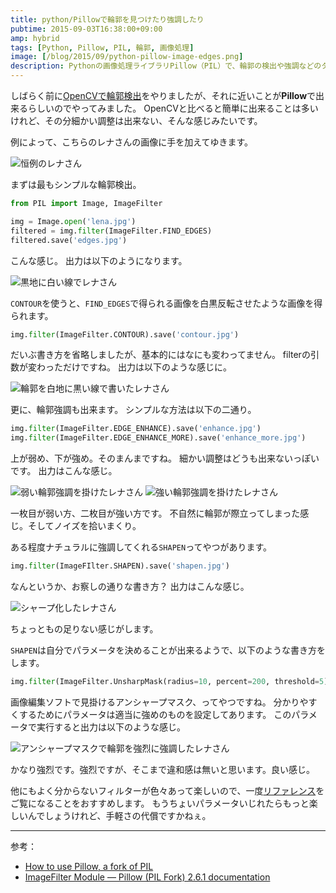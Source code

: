 ```yaml
---
title: python/Pillowで輪郭を見つけたり強調したり
pubtime: 2015-09-03T16:38:00+09:00
amp: hybrid
tags: [Python, Pillow, PIL, 輪郭, 画像処理]
image: [/blog/2015/09/python-pillow-image-edges.png]
description: Pythonの画像処理ライブラリPillow（PIL）で、輪郭の検出や強調などのタスクを試してみました。
---
```


しばらく前に[OpenCVで輪郭検出](/blog/2015/02/python-opencv-contour-detection)をやりましたが、それに近いことが**Pillow**で出来るらしいのでやってみました。
OpenCVと比べると簡単に出来ることは多いけれど、その分細かい調整は出来ない、そんな感じみたいです。

例によって、こちらのレナさんの画像に手を加えてゆきます。

![恒例のレナさん](/blog/2015/09/lena.jpg "520x520")

まずは最もシンプルな輪郭検出。
``` python
from PIL import Image, ImageFilter

img = Image.open('lena.jpg')
filtered = img.filter(ImageFilter.FIND_EDGES)
filtered.save('edges.jpg')
```
こんな感じ。
出力は以下のようになります。

![黒地に白い線でレナさん](/blog/2015/09/lena_edges.jpg "520x520")

`CONTOUR`を使うと、`FIND_EDGES`で得られる画像を白黒反転させたような画像を得られます。
``` python
img.filter(ImageFilter.CONTOUR).save('contour.jpg')
```
だいぶ書き方を省略しましたが、基本的にはなにも変わってません。
filterの引数が変わっただけですね。
出力は以下のような感じに。

![輪郭を白地に黒い線で書いたレナさん](/blog/2015/09/lena_contour.jpg "520x520")

更に、輪郭強調も出来ます。
シンプルな方法は以下の二通り。
``` python
img.filter(ImageFilter.EDGE_ENHANCE).save('enhance.jpg')
img.filter(ImageFilter.EDGE_ENHANCE_MORE).save('enhance_more.jpg')
```
上が弱め、下が強め。そのまんまですね。
細かい調整はどうも出来ないっぽいです。
出力はこんな感じ。

![弱い輪郭強調を掛けたレナさん](/blog/2015/09/lena_enhance.jpg "520x520") ![強い輪郭強調を掛けたレナさん](/blog/2015/09/lena_enhance_more.jpg "520x520")

一枚目が弱い方、二枚目が強い方です。
不自然に輪郭が際立ってしまった感じ。そしてノイズを拾いまくり。

ある程度ナチュラルに強調してくれる`SHAPEN`ってやつがあります。
``` python
img.filter(ImageFIlter.SHAPEN).save('shapen.jpg')
```
なんというか、お察しの通りな書き方？
出力はこんな感じ。

![シャープ化したレナさん](/blog/2015/09/lena_shapen.jpg "520x520")

ちょっともの足りない感じがします。

`SHAPEN`は自分でパラメータを決めることが出来るようで、以下のような書き方をします。
``` python
img.filter(ImageFilter.UnsharpMask(radius=10, percent=200, threshold=5)).save('unsharp.jpg')
```
画像編集ソフトで見掛けるアンシャープマスク、ってやつですね。
分かりやすくするためにパラメータは適当に強めのものを設定してあります。
このパラメータで実行すると出力は以下のような感じ。

![アンシャープマスクで輪郭を強烈に強調したレナさん](/blog/2015/09/lena_unsharp.jpg "520x520")

かなり強烈です。強烈ですが、そこまで違和感は無いと思います。良い感じ。

他にもよく分からないフィルターが色々あって楽しいので、一度[リファレンス](http://pillow.readthedocs.org/en/latest/reference/ImageFilter.html)をご覧になることをおすすめします。
もうちょいパラメータいじれたらもっと楽しいんでしょうけれど、手軽さの代償ですかねぇ。

---

参考：
- [How to use Pillow, a fork of PIL](http://www.pythonforbeginners.com/gui/how-to-use-pillow)
- [ImageFilter Module &mdash; Pillow (PIL Fork) 2.6.1 documentation](http://pillow.readthedocs.org/en/latest/reference/ImageFilter.html)
